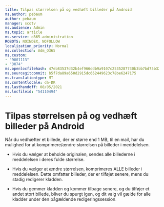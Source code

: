 ```yaml
---
title: Tilpas størrelsen på og vedhæft billeder på Android
ms.author: pebaum
author: pebaum
manager: scotv
ms.audience: Admin
ms.topic: article
ms.service: o365-administration
ROBOTS: NOINDEX, NOFOLLOW
localization_priority: Normal
ms.collection: Adm_O365
ms.custom:
- "9001113"
- "3074"
ms.openlocfilehash: 47eb83537d32b4ef966ddb9a9107c2535287730b3bb7bd75b32c894c6411aeca
ms.sourcegitcommit: b5f7da89a650d2915dc652449623c78be6247175
ms.translationtype: MT
ms.contentlocale: da-DK
ms.lasthandoff: 08/05/2021
ms.locfileid: "54110494"
---
```

# <a name="resize-and-attach-images-on-android"></a>Tilpas størrelsen på og vedhæft billeder på Android

Når du vedhæfter et billede, der er større end 1 MB, til en mail, har du mulighed for at komprimere/ændre størrelsen på billeder i meddelelsen.
 
- Hvis du vælger at beholde originalen, sendes alle billederne i meddelelsen i deres fulde størrelse.
 
- Hvis du vælger at ændre størrelsen, komprimeres ALLE billeder i meddelelsen.  Dette omfatter billeder, der er tilføjet senere, mens du stadig redigerer kladden.
 
- Hvis du gemmer kladden og kommer tilbage senere, og du tilføjer et andet stort billede, bliver du spurgt igen, og dit valg vil gælde for alle kladder under den pågældende redigeringssession.
 
